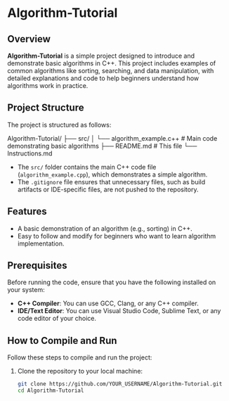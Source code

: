 # Algorithm-Tutorial

## Overview

**Algorithm-Tutorial** is a simple project designed to introduce and demonstrate basic algorithms in C++. This project includes examples of common algorithms like sorting, searching, and data manipulation, with detailed explanations and code to help beginners understand how algorithms work in practice.

## Project Structure

The project is structured as follows:

Algorithm-Tutorial/ 
├── src/ │
          └── algorithm_example.c++ # Main code demonstrating basic algorithms 
├── README.md # This file 
└── Instructions.md 


- The `src/` folder contains the main C++ code file (`algorithm_example.cpp`), which demonstrates a simple algorithm.
- The `.gitignore` file ensures that unnecessary files, such as build artifacts or IDE-specific files, are not pushed to the repository.

## Features

- A basic demonstration of an algorithm (e.g., sorting) in C++.
- Easy to follow and modify for beginners who want to learn algorithm implementation.

## Prerequisites

Before running the code, ensure that you have the following installed on your system:

- **C++ Compiler**: You can use GCC, Clang, or any C++ compiler.
- **IDE/Text Editor**: You can use Visual Studio Code, Sublime Text, or any code editor of your choice.

## How to Compile and Run

Follow these steps to compile and run the project:

1. Clone the repository to your local machine:

   ```bash
   git clone https://github.com/YOUR_USERNAME/Algorithm-Tutorial.git
   cd Algorithm-Tutorial

